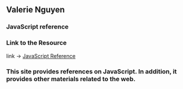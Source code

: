 ## Valerie Nguyen
### JavaScript reference
### Link to the Resource
link -> [JavaScript Reference](https://developer.mozilla.org/en-US/docs/Web/JavaScript/Reference)
### This site provides references on JavaScript. In addition, it provides other materials related to the web.